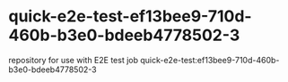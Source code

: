 # quick-e2e-test-ef13bee9-710d-460b-b3e0-bdeeb4778502-3
repository for use with E2E test job quick-e2e-test:ef13bee9-710d-460b-b3e0-bdeeb4778502-3
